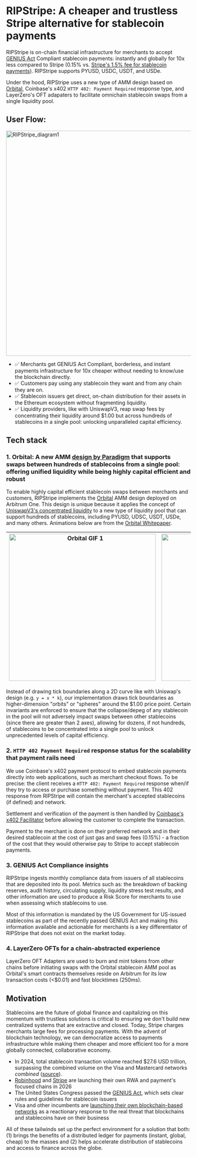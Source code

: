 # RIPStripe: A cheaper and trustless Stripe alternative for stablecoin payments
RIPStripe is on-chain financial infrastructure for merchants to accept [GENIUS Act](https://www.congress.gov/bill/119th-congress/senate-bill/394/text) Compliant stablecoin payments: instantly and globally for 10x less compared to Stripe (0.15% vs. [Stripe's 1.5% fee for stablecoin payments](https://stripe.com/pricing#payments)). RIPStripe supports PYUSD, USDC, USDT, and USDe.

Under the hood, RIPStripe uses a new type of AMM design based on [Orbital](https://www.paradigm.xyz/2025/06/orbital), Coinbase's x402 `HTTP 402: Payment Required` response type, and LayerZero's OFT adapaters to facilitate omnichain stablecoin swaps from a single liquidity pool. 

## User Flow:
<img width="1000" height="612" alt="RIPStripe_diagram1" src="https://github.com/user-attachments/assets/84e6ee0f-0c12-4a91-835a-80b7e9897b0f" />

* :white_check_mark: Merchants get GENIUS Act Compliant, borderless, and instant payments infrastructure for 10x cheaper without needing to know/use the blockchain directly.
* :white_check_mark: Customers pay using any stablecoin they want and from any chain they are on.
* :white_check_mark: Stablecoin issuers get direct, on-chain distribution for their assets in the Ethereum ecosystem without fragmenting liquidity.
* :white_check_mark: Liquidity providers, like with UniswapV3, reap swap fees by concentrating their liquidity around $1.00 but across hundreds of stablecoins in a single pool: unlocking unparalleled capital efficiency.

## Tech stack
### 1. Orbital: A new AMM [design by Paradigm](https://www.paradigm.xyz/2025/06/orbital) that supports swaps between hundreds of stablecoins from a single pool: offering unified liquidity while being highly capital efficient and robust
To enable highly capital efficient stablecoin swaps between merchants and customers, RIPStripe implements the [Orbital](https://www.paradigm.xyz/2025/06/orbital) AMM design deployed on Arbitrum One. This design is unique because it applies the concept of [UniswapV3's concentrated liquidity](https://docs.uniswap.org/concepts/protocol/concentrated-liquidity) to a new type of liquidity pool that can support hundreds of stablecoins, including PYUSD, UDSC, USDT, USDe, and many others. Animations below are from the [Orbital Whitepaper](https://www.paradigm.xyz/2025/06/orbital).

| <img src="https://raw.githubusercontent.com/leeederek/sphere-swap/main/media/orbital-gif-1.gif" width="400" alt="Orbital GIF 1" /> | <img src="https://raw.githubusercontent.com/leeederek/sphere-swap/main/media/orbital-gif-2.gif" width="400" alt="Orbital GIF 2" /> |
|---|---|

Instead of drawing tick boundaries along a 2D curve like with Uniswap's design (e.g. `y = x * k`), our implementation draws tick boundaries as higher-dimension "orbits" or "spheres" around the $1.00 price point. Certain invariants are enforced to ensure that the collapse/depeg of any stablecoin in the pool will not adversely impact swaps between other stablecoins (since there are greater than 2 axes), allowing for dozens, if not hundreds, of stablecoins to be concentrated into a single pool to unlock unprecedented levels of capital efficiency. 

### 2. `HTTP 402 Payment Required` response status for the scalability that payment rails need
We use Coinbase's x402 payment protocol to embed stablecoin payments directly into web applications, such as merchant checkout flows. To be precise: the client receives a `HTTP 402: Payment Required` response when/if they try to access or purchase something without payment. This 402 response from RIPStripe will contain the merchant's accepted stablecoins (if defined) and network. 

Settlement and verification of the payment is then handled by [Coinbase's x402 Facilitator](https://docs.cdp.coinbase.com/api-reference/v2/rest-api/x402-facilitator/x402-facilitator) before allowing the customer to complete the transaction. 

Payment to the merchant is done on their preferred network and in their desired stablecoin at the cost of just gas and swap fees (0.15%) - a fraction of the cost that they would otherwise pay to Stripe to accept stablecoin payments.

### 3. GENIUS Act Compliance insights
RIPStripe ingests monthly compliance data from issuers of all stablecoins that are deposited into its pool. Metrics such as: the breakdown of backing reserves, audit history, circulating supply, liquidity stress test results, and other information are used to produce a Risk Score for merchants to use when assessing which stablecoins to use. 

Most of this information is mandated by the US Government for US-issued stablecoins as part of the recently passed GENIUS Act and making this information available and actionable for merchants is a key differentiator of RIPStripe that does not exist on the market today.

### 4. LayerZero OFTs for a chain-abstracted experience
LayerZero OFT Adapters are used to burn and mint tokens from other chains before initiating swaps with the Orbital stablecoin AMM pool as Orbital's smart contracts themselves reside on Arbitrum for its low transaction costs (<$0.01) and fast blocktimes (250ms). 

## Motivation
Stablecoins are the future of global finance and capitalizing on this momentum with trustless solutions is critical to ensuring we don't build new centralized systems that are extractive and closed. Today, Stripe charges merchants large fees for processing payments. With the advent of blockchain technology, we can democratize access to payments infrastructure while making them cheaper and more efficient too for a more globally connected, collaborative economy.
* In 2024, total stablecoin transaction volume reached $27.6 USD trillion, surpassing the combined volume on the Visa and Mastercard networks *combined* ([source](https://blog.cex.io/ecosystem/stablecoin-landscape-34864)). 
* [Robinhood](https://newsroom.aboutrobinhood.com/robinhood-launches-stock-tokens-reveals-layer-2-blockchain-and-expands-crypto-suite-in-eu-and-us-with-perpetual-futures-and-staking/) and [Stripe](https://cryptobriefing.com/stripe-builds-tempo-blockchain-paradigm/) are launching their own RWA and payment's focused chains in 2026
* The United States Congress passed the [GENIUS Act](https://www.congress.gov/bill/119th-congress/senate-bill/394/text), which sets clear rules and guidelines for stablecoin issuers
* Visa and other incumbents are [launching their own blockchain-based networks](https://corporate.visa.com/en/about-visa/visanet.html) as a reactionary response to the real threat that blockchains and stablecoins have on their business

All of these tailwinds set up the perfect environment for a solution that both: (1) brings the benefits of a distributed ledger for payments (instant, global, cheap) to the masses and (2) helps accelerate distribution of stablecoins and access to finance across the globe.



















